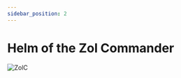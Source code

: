 ```yaml
---
sidebar_position: 2
---
```


# Helm of the Zol Commander

![ZolC](https://vwiki.valorserver.com/api/item/picture/helm%20of%20the%20zol%20commander)
